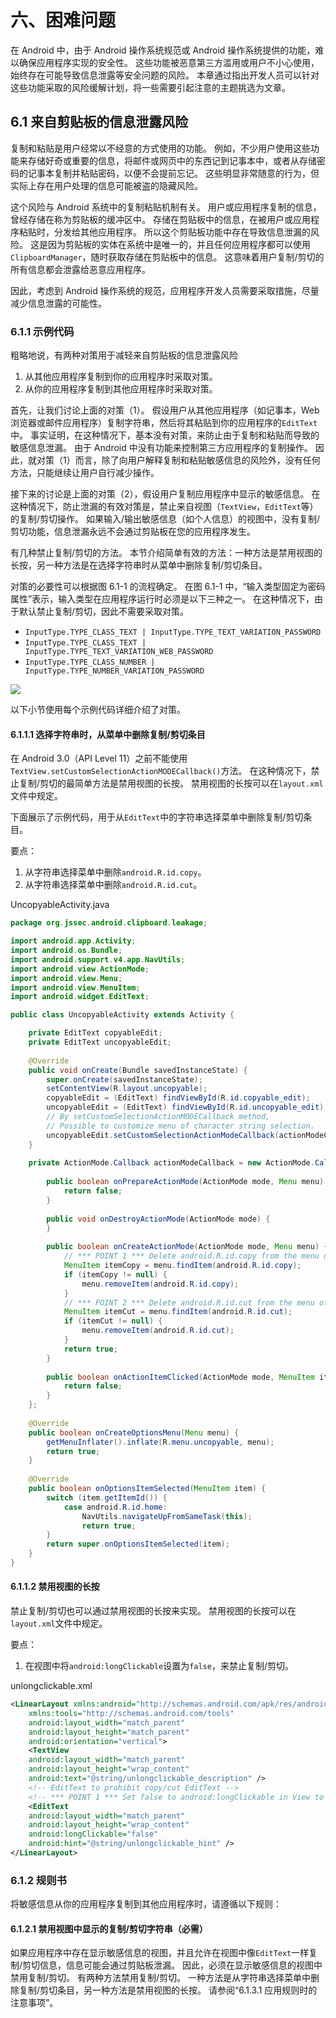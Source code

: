 # 六、困难问题

在 Android 中，由于 Android 操作系统规范或 Android 操作系统提供的功能，难以确保应用程序实现的安全性。 这些功能被恶意第三方滥用或用户不小心使用，始终存在可能导致信息泄露等安全问题的风险。 本章通过指出开发人员可以针对这些功能采取的风险缓解计划，将一些需要引起注意的主题挑选为文章。

## 6.1 来自剪贴板的信息泄露风险

复制和粘贴是用户经常以不经意的方式使用的功能。 例如，不少用户使用这些功能来存储好奇或重要的信息，将邮件或网页中的东西记到记事本中，或者从存储密码的记事本复制并粘贴密码，以便不会提前忘记。 这些明显非常随意的行为，但实际上存在用户处理的信息可能被盗的隐藏风险。

这个风险与 Android 系统中的复制粘贴机制有关。 用户或应用程序复制的信息，曾经存储在称为剪贴板的缓冲区中。 存储在剪贴板中的信息，在被用户或应用程序粘贴时，分发给其他应用程序。 所以这个剪贴板功能中存在导致信息泄漏的风险。 这是因为剪贴板的实体在系统中是唯一的，并且任何应用程序都可以使用`ClipboardManager`，随时获取存储在剪贴板中的信息。 这意味着用户复制/剪切的所有信息都会泄露给恶意应用程序。

因此，考虑到 Android 操作系统的规范，应用程序开发人员需要采取措施，尽量减少信息泄露的可能性。

### 6.1.1 示例代码

粗略地说，有两种对策用于减轻来自剪贴板的信息泄露风险

1.  从其他应用程序复制到你的应用程序时采取对策。
2.  从你的应用程序复制到其他应用程序时采取对策。

首先，让我们讨论上面的对策（1）。 假设用户从其他应用程序（如记事本，Web 浏览器或邮件应用程序）复制字符串，然后将其粘贴到你的应用程序的`EditText`中。 事实证明，在这种情况下，基本没有对策，来防止由于复制和粘贴而导致的敏感信息泄漏。 由于 Android 中没有功能来控制第三方应用程序的复制操作。 因此，就对策（1）而言，除了向用户解释复制和粘贴敏感信息的风险外，没有任何方法，只能继续让用户自行减少操作。

接下来的讨论是上面的对策（2），假设用户复制应用程序中显示的敏感信息。 在这种情况下，防止泄漏的有效对策是，禁止来自视图（`TextView`，`EditText`等）的复制/剪切操作。 如果输入/输出敏感信息（如个人信息）的视图中，没有复制/剪切功能，信息泄漏永远不会通过剪贴板在您的应用程序发生。

有几种禁止复制/剪切的方法。 本节介绍简单有效的方法：一种方法是禁用视图的长按，另一种方法是在选择字符串时从菜单中删除复制/剪切条目。 

对策的必要性可以根据图 6.1-1 的流程确定。 在图 6.1-1 中，“输入类型固定为密码属性”表示，输入类型在应用程序运行时必须是以下三种之一。 在这种情况下，由于默认禁止复制/剪切，因此不需要采取对策。

+   `InputType.TYPE_CLASS_TEXT | InputType.TYPE_TEXT_VARIATION_PASSWORD`
+   `InputType.TYPE_CLASS_TEXT | InputType.TYPE_TEXT_VARIATION_WEB_PASSWORD`
+   `InputType.TYPE_CLASS_NUMBER | InputType.TYPE_NUMBER_VARIATION_PASSWORD`

![](img/6-1-1.jpg)

以下小节使用每个示例代码详细介绍了对策。

#### 6.1.1.1 选择字符串时，从菜单中删除复制/剪切条目

在 Android 3.0（API Level 11）之前不能使用`TextView.setCustomSelectionActionMODECallback()`方法。 在这种情况下，禁止复制/剪切的最简单方法是禁用视图的长按。 禁用视图的长按可以在`layout.xml`文件中规定。 

下面展示了示例代码，用于从`EditText`中的字符串选择菜单中删除复制/剪切条目。

要点：

1.  从字符串选择菜单中删除`android.R.id.copy`。
2.  从字符串选择菜单中删除`android.R.id.cut`。

UncopyableActivity.java

```java
package org.jssec.android.clipboard.leakage;

import android.app.Activity;
import android.os.Bundle;
import android.support.v4.app.NavUtils;
import android.view.ActionMode;
import android.view.Menu;
import android.view.MenuItem;
import android.widget.EditText;

public class UncopyableActivity extends Activity {

    private EditText copyableEdit;
    private EditText uncopyableEdit;
    
    @Override
    public void onCreate(Bundle savedInstanceState) {
        super.onCreate(savedInstanceState);
        setContentView(R.layout.uncopyable);
        copyableEdit = (EditText) findViewById(R.id.copyable_edit);
        uncopyableEdit = (EditText) findViewById(R.id.uncopyable_edit);
        // By setCustomSelectionActionMODECallback method,
        // Possible to customize menu of character string selection.
        uncopyableEdit.setCustomSelectionActionModeCallback(actionModeCallback);
    }
    
    private ActionMode.Callback actionModeCallback = new ActionMode.Callback() {
    
        public boolean onPrepareActionMode(ActionMode mode, Menu menu) {
            return false;
        }
        
        public void onDestroyActionMode(ActionMode mode) {
        }
        
        public boolean onCreateActionMode(ActionMode mode, Menu menu) {
            // *** POINT 1 *** Delete android.R.id.copy from the menu of character string selection.
            MenuItem itemCopy = menu.findItem(android.R.id.copy);
            if (itemCopy != null) {
                menu.removeItem(android.R.id.copy);
            }
            // *** POINT 2 *** Delete android.R.id.cut from the menu of character string selection.
            MenuItem itemCut = menu.findItem(android.R.id.cut);
            if (itemCut != null) {
                menu.removeItem(android.R.id.cut);
            }
            return true;
        }
        
        public boolean onActionItemClicked(ActionMode mode, MenuItem item) {
            return false;
        }
    };
    
    @Override
    public boolean onCreateOptionsMenu(Menu menu) {
        getMenuInflater().inflate(R.menu.uncopyable, menu);
        return true;
    }
    
    @Override
    public boolean onOptionsItemSelected(MenuItem item) {
        switch (item.getItemId()) {
            case android.R.id.home:
                NavUtils.navigateUpFromSameTask(this);
                return true;
        }
        return super.onOptionsItemSelected(item);
    }
}
```

#### 6.1.1.2 禁用视图的长按

禁止复制/剪切也可以通过禁用视图的长按来实现。 禁用视图的长按可以在`layout.xml`文件中规定。

要点：

1.  在视图中将`android:longClickable`设置为`false`，来禁止复制/剪切。

unlongclickable.xml

```xml
<LinearLayout xmlns:android="http://schemas.android.com/apk/res/android"
    xmlns:tools="http://schemas.android.com/tools"
    android:layout_width="match_parent"
    android:layout_height="match_parent"
    android:orientation="vertical">
    <TextView
    android:layout_width="match_parent"
    android:layout_height="wrap_content"
    android:text="@string/unlongclickable_description" />
    <!-- EditText to prohibit copy/cut EditText -->
    <!-- *** POINT 1 *** Set false to android:longClickable in View to prohibit copy/cut. -->
    <EditText
    android:layout_width="match_parent"
    android:layout_height="wrap_content"
    android:longClickable="false"
    android:hint="@string/unlongclickable_hint" />
</LinearLayout>
```

### 6.1.2 规则书

将敏感信息从你的应用程序复制到其他应用程序时，请遵循以下规则：

#### 6.1.2.1 禁用视图中显示的复制/剪切字符串（必需）

如果应用程序中存在显示敏感信息的视图，并且允许在视图中像`EditText`一样复制/剪切信息，信息可能会通过剪贴板泄漏。 因此，必须在显示敏感信息的视图中禁用复制/剪切。 有两种方法禁用复制/剪切。 一种方法是从字符串选择菜单中删除复制/剪切条目，另一种方法是禁用视图的长按。 请参阅“6.1.3.1 应用规则时的注意事项”。

